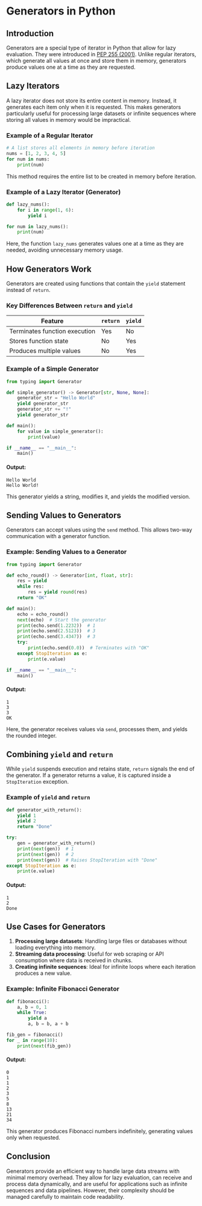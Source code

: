 # Generators in Python

## Introduction

Generators are a special type of iterator in Python that allow for lazy evaluation. They were introduced in [PEP 255 (2001)](https://peps.python.org/pep-0255/). Unlike regular iterators, which generate all values at once and store them in memory, generators produce values one at a time as they are requested.

## Lazy Iterators

A lazy iterator does not store its entire content in memory. Instead, it generates each item only when it is requested. This makes generators particularly useful for processing large datasets or infinite sequences where storing all values in memory would be impractical.

### Example of a Regular Iterator

```python
# A list stores all elements in memory before iteration
nums = [1, 2, 3, 4, 5]
for num in nums:
    print(num)
```

This method requires the entire list to be created in memory before iteration.

### Example of a Lazy Iterator (Generator)

```python
def lazy_nums():
    for i in range(1, 6):
        yield i

for num in lazy_nums():
    print(num)
```

Here, the function `lazy_nums` generates values one at a time as they are needed, avoiding unnecessary memory usage.

## How Generators Work

Generators are created using functions that contain the `yield` statement instead of `return`.

### Key Differences Between `return` and `yield`

| Feature                       | `return` | `yield` |
| ----------------------------- | -------- | ------- |
| Terminates function execution | Yes      | No      |
| Stores function state         | No       | Yes     |
| Produces multiple values      | No       | Yes     |

### Example of a Simple Generator

```python
from typing import Generator

def simple_generator() -> Generator[str, None, None]:
    generator_str = "Hello World"
    yield generator_str
    generator_str += "!"
    yield generator_str

def main():
    for value in simple_generator():
        print(value)

if __name__ == "__main__":
    main()
```

#### Output:

```
Hello World
Hello World!
```

This generator yields a string, modifies it, and yields the modified version.

## Sending Values to Generators

Generators can accept values using the `send` method. This allows two-way communication with a generator function.

### Example: Sending Values to a Generator

```python
from typing import Generator

def echo_round() -> Generator[int, float, str]:
    res = yield
    while res:
        res = yield round(res)
    return "OK"

def main():
    echo = echo_round()
    next(echo)  # Start the generator
    print(echo.send(1.2232))  # 1
    print(echo.send(2.5123))  # 3
    print(echo.send(3.4347))  # 3
    try:
        print(echo.send(0.0))  # Terminates with "OK"
    except StopIteration as e:
        print(e.value)

if __name__ == "__main__":
    main()
```

#### Output:

```
1
3
3
OK
```

Here, the generator receives values via `send`, processes them, and yields the rounded integer.

## Combining `yield` and `return`

While `yield` suspends execution and retains state, `return` signals the end of the generator. If a generator returns a value, it is captured inside a `StopIteration` exception.

### Example of `yield` and `return`

```python
def generator_with_return():
    yield 1
    yield 2
    return "Done"

try:
    gen = generator_with_return()
    print(next(gen))  # 1
    print(next(gen))  # 2
    print(next(gen))  # Raises StopIteration with "Done"
except StopIteration as e:
    print(e.value)
```

#### Output:

```
1
2
Done
```

## Use Cases for Generators

1. **Processing large datasets**: Handling large files or databases without loading everything into memory.
2. **Streaming data processing**: Useful for web scraping or API consumption where data is received in chunks.
3. **Creating infinite sequences**: Ideal for infinite loops where each iteration produces a new value.

### Example: Infinite Fibonacci Generator

```python
def fibonacci():
    a, b = 0, 1
    while True:
        yield a
        a, b = b, a + b

fib_gen = fibonacci()
for _ in range(10):
    print(next(fib_gen))
```

#### Output:

```
0
1
1
2
3
5
8
13
21
34
```

This generator produces Fibonacci numbers indefinitely, generating values only when requested.

## Conclusion

Generators provide an efficient way to handle large data streams with minimal memory overhead. They allow for lazy evaluation, can receive and process data dynamically, and are useful for applications such as infinite sequences and data pipelines. However, their complexity should be managed carefully to maintain code readability.
